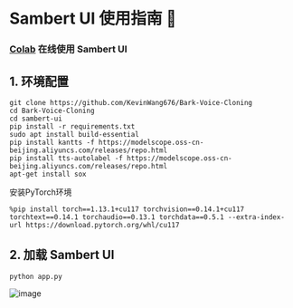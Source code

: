 # Sambert UI 使用指南 📒
### [Colab](https://colab.research.google.com/github/KevinWang676/Bark-Voice-Cloning/blob/main/sambert-ui/Sambert_UI.ipynb) 在线使用 Sambert UI
## 1. 环境配置

```
git clone https://github.com/KevinWang676/Bark-Voice-Cloning
cd Bark-Voice-Cloning
cd sambert-ui
pip install -r requirements.txt
sudo apt install build-essential
pip install kantts -f https://modelscope.oss-cn-beijing.aliyuncs.com/releases/repo.html
pip install tts-autolabel -f https://modelscope.oss-cn-beijing.aliyuncs.com/releases/repo.html
apt-get install sox
```

安装PyTorch环境 
```
%pip install torch==1.13.1+cu117 torchvision==0.14.1+cu117 torchtext==0.14.1 torchaudio==0.13.1 torchdata==0.5.1 --extra-index-url https://download.pytorch.org/whl/cu117
```

## 2. 加载 Sambert UI
```
python app.py
```

![image](https://github.com/KevinWang676/Bark-Voice-Cloning/assets/126712357/5b97ee5f-2595-46d9-97d2-d41984c583f5)
